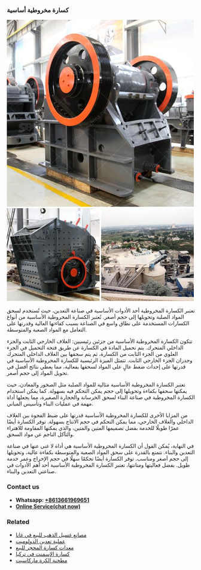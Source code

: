 <h3>كسارة مخروطية أساسية</h3><img src='1701853263.jpg' alt=''><p>تعتبر الكسارة المخروطية أحد الأدوات الأساسية في صناعة التعدين، حيث تُستخدم لسحق المواد الصلبة وتحويلها إلى حجم أصغر. تُعتبر الكسارة المخروطية الأساسية من أنواع الكسارات المستخدمة على نطاق واسع في الصناعة بسبب كفاءتها العالية وقدرتها على التعامل مع المواد الصعبة والمتوسطة.</p><p>تتكون الكسارة المخروطية الأساسية من جزئين رئيسيين: الغلاف الخارجي الثابت والجزء الداخلي المتحرك. يتم تحميل المادة في الكسارة عن طريق فتحة التحميل في الجزء العلوي من الجزء الثابت من الكسارة، ثم يتم سحقها بين الغلاف الداخلي المتحرك وجدران الجزء الخارجي الثابت. تتمثل الميزة الرئيسية للكسارة المخروطية الأساسية في قدرتها على إحداث ضغط عالٍ على المواد لسحقها بفعالية، مما يعطي نتائج أفضل في تحويل المواد إلى حجم أصغر.</p><p>تعتبر الكسارة المخروطية الأساسية مثالية للمواد الصلبة مثل الصخور والمعادن، حيث يمكنها سحقها بكفاءة وتحويلها إلى حجم يمكن التحكم فيه بسهولة. كما يمكن استخدام الكسارة المخروطية في صناعة البناء لسحق الخرسانة والحجارة الصغيرة، مما يجعلها أداة مهمة في عمليات البناء وتأسيس المباني.</p><p>من المزايا الأخرى للكسارة المخروطية الأساسية قدرتها على ضبط الفجوة بين الغلاف الداخلي والغلاف الخارجي، مما يمكن التحكم في حجم الانتاج بسهولة. توفر الكسارة أيضًا عمرًا طويلًا للخدمة بفضل تصميمها المتين والمتين، والذي يمكنها المقاومة للاهتراء والتآكل الناجم عن مواد السحق.</p><p>في النهاية، يُمكن القول أن الكسارة المخروطية الأساسية هي أداة لا غنى عنها في صناعة التعدين والبناء. تتمتع بالقدرة على سحق المواد الصعبة والمتوسطة بكفاءة عالية، وتحويلها إلى حجم أصغر ومناسب. توفر الكسارة أيضًا تحكمًا سهلًا في حجم الإخراج وعمر خدمة طويل. بفضل فعاليتها ومتانتها، تعتبر الكسارة المخروطية الأساسية أحد أهم الأدوات في صناعتي التعدين والبناء.</p><h3>Contact us</h3><ul><li><strong>Whatsapp:&nbsp;<a href="https://wa.me/8613661969651">+8613661969651</a></strong></li><li><a href="https://swt.shibang-china.com/?git&amp;zhl&amp;كسارة مخروطية أساسية"><strong>Online Service(chat now)</strong></a></li></ul><h3>Related</h3><ul><li><a href='مصانع غسيل الذهب للبيع في غانا.md'>مصانع غسيل الذهب للبيع في غانا</a></li><li><a href='عملية تعدين الدولوميت.md'>عملية تعدين الدولوميت</a></li><li><a href='معدات كسارة المحجر للبيع.md'>معدات كسارة المحجر للبيع</a></li><li><a href='كسارة الإسمنت في تركيا.md'>كسارة الإسمنت في تركيا</a></li><li><a href='مطحنة الكرة ماركاسيت.md'>مطحنة الكرة ماركاسيت</a></li></ul>
